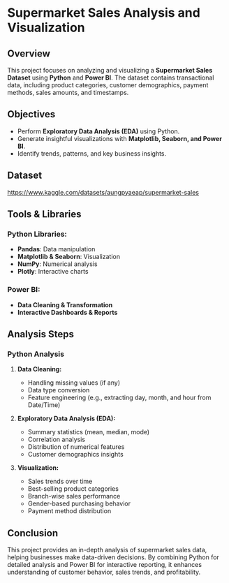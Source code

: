 # Supermarket Sales Analysis and Visualization

## Overview
This project focuses on analyzing and visualizing a **Supermarket Sales Dataset** using **Python** and **Power BI**. The dataset contains transactional data, including product categories, customer demographics, payment methods, sales amounts, and timestamps.

## Objectives
- Perform **Exploratory Data Analysis (EDA)** using Python.
- Generate insightful visualizations with **Matplotlib, Seaborn, and Power BI**.
- Identify trends, patterns, and key business insights.

## Dataset 
   https://www.kaggle.com/datasets/aungpyaeap/supermarket-sales

## Tools & Libraries
### Python Libraries:
- **Pandas**: Data manipulation
- **Matplotlib & Seaborn**: Visualization
- **NumPy**: Numerical analysis
- **Plotly**: Interactive charts

### Power BI:
- **Data Cleaning & Transformation**
- **Interactive Dashboards & Reports**

## Analysis Steps
### **Python Analysis**
1. **Data Cleaning:**
   - Handling missing values (if any)
   - Data type conversion
   - Feature engineering (e.g., extracting day, month, and hour from Date/Time)

2. **Exploratory Data Analysis (EDA):**
   - Summary statistics (mean, median, mode)
   - Correlation analysis
   - Distribution of numerical features
   - Customer demographics insights

3. **Visualization:**
   - Sales trends over time
   - Best-selling product categories
   - Branch-wise sales performance
   - Gender-based purchasing behavior
   - Payment method distribution

## Conclusion
This project provides an in-depth analysis of supermarket sales data, helping businesses make data-driven decisions. By combining Python for detailed analysis and Power BI for interactive reporting, it enhances understanding of customer behavior, sales trends, and profitability.



